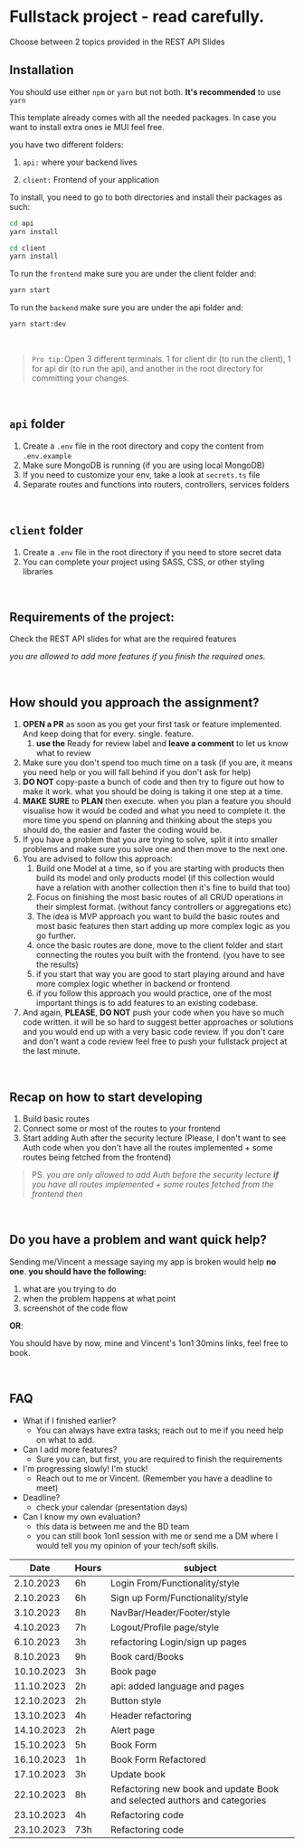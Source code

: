 # Fullstack project - read carefully.
Choose between 2 topics provided in the REST API Slides


## Installation

You should use either `npm` or `yarn` but not both. **It's recommended** to use `yarn`

This template already comes with all the needed packages. In case you want to install extra ones ie MUI feel free.

you have two different folders:

1. `api:` where your backend lives

2. `client:` Frontend of your application

To install, you need to go to both directories and install their packages as such:

```bash
cd api
yarn install
```

```bash
cd client
yarn install
```

To run the `frontend` make sure you are under the client folder and:

````bash
yarn start
````

To run the `backend` make sure you are under the api folder and:

````bash
yarn start:dev
````
<br />

> `Pro tip:`Open 3 different terminals. 1 for client dir (to run the client), 1 for api dir (to run the api), and another in the root directory for committing your changes.

<br />

## `api` folder

1. Create a `.env` file in the root directory and copy the content from `.env.example`
2. Make sure MongoDB is running (if you are using local MongoDB)
3. If you need to customize your env, take a look at `secrets.ts` file
4. Separate routes and functions into routers, controllers, services folders

<br />

## `client` folder

1. Create a `.env` file in the root directory if you need to store secret data
2. You can complete your project using SASS, CSS, or other styling libraries

<br />

## Requirements of the project:

Check the REST API slides for what are the required features

*you are allowed to add more features if you finish the required ones.*

<br />

## How should you approach the assignment?

1. **OPEN a PR** as soon as you get your first task or feature implemented. And keep doing that for every. single. feature.
   1. **use the** Ready for review label and **leave a comment** to let us know what to review
2. Make sure you don't spend too much time on a task (if you are, it means you need help or you will fall behind if you don't ask for help)
3. **DO NOT** copy-paste a bunch of code and then try to figure out how to make it work. what you should be doing is taking it one step at a time.
4. **MAKE SURE** to **PLAN** then execute. when you plan a feature you should visualise how it would be coded and what you need to complete it. the more time you spend on planning and thinking about the steps you should do, the easier and faster the coding would be.
5. If you have a problem that you are trying to solve, split it into smaller problems and make sure you solve one and then move to the next one.
6. You are advised to follow this approach:
   1. Build one Model at a time, so if you are starting with products then build its model and only products model (if this collection would have a relation with another collection then it's fine to build that too)
   2. Focus on finishing the most basic routes of all CRUD operations in their simplest format. (without fancy controllers or aggregations etc)
   3. The idea is MVP approach you want to build the basic routes and most basic features then start adding up more complex logic as you go further.
   4. once the basic routes are done, move to the client folder and start connecting the routes you built with the frontend. (you have to see the results)
   5. if you start that way you are good to start playing around and have more complex logic whether in backend or frontend
   6. if you follow this approach you would practice, one of the most important things is to add features to an existing codebase.
7. And again, **PLEASE**, **DO NOT** push your code when you have so much code written. it will be so hard to suggest better approaches or solutions and you would end up with a very basic code review. If you don't care and don't want a code review feel free to push your fullstack project at the last minute.

<br />

## Recap on how to start developing
1. Build basic routes
2. Connect some or most of the routes to your frontend
3. Start adding Auth after the security lecture (Please, I don't want to see Auth code when you don't have all the routes implemented + some routes being fetched from the frontend)

> PS. *you are only allowed to add Auth before the security lecture **if** you have all routes implemented + some routes fetched from the frontend then*

<br />

## Do you have a problem and want quick help?

Sending me/Vincent a message saying my app is broken would help **no one**.
**you should have the following:**

1. what are you trying to do
2. when the problem happens at what point
3. screenshot of the code flow

**OR**:

You should have by now, mine and Vincent's 1on1 30mins links, feel free to book.

<br />

## FAQ

* What if I finished earlier?
  * You can always have extra tasks; reach out to me if you need help on what to add.
* Can I add more features?
  * Sure you can, but first, you are required to finish the requirements
* I'm progressing slowly! I'm stuck!
  * Reach out to me or Vincent. (Remember you have a deadline to meet)
* Deadline?
  * check your calendar (presentation days)
* Can I know my own evaluation?
  * this data is between me and the BD team
  * you can still book 1on1 session with me or send me a DM where I would tell you my opinion of your tech/soft skills.


| Date  | Hours | subject | 
| ------------- | ------------- | ------------- |
| 2.10.2023  | 6h  | Login From/Functionality/style |
| 2.10.2023  | 6h  | Sign up Form/Functionality/style |
| 3.10.2023  | 8h  | NavBar/Header/Footer/style |
| 4.10.2023  | 7h  | Logout/Profile page/style |
| 6.10.2023  | 3h  | refactoring Login/sign up pages |
| 8.10.2023  | 9h  | Book card/Books |
| 10.10.2023  | 3h  | Book page |
| 11.10.2023  | 2h  | api: added language and pages |
| 12.10.2023  | 2h  | Button style |
| 13.10.2023  | 4h  | Header refactoring |
| 14.10.2023  | 2h  | Alert page |
| 15.10.2023  | 5h  | Book Form |
| 16.10.2023  | 1h  | Book Form Refactored |
| 17.10.2023  | 3h  | Update book |
| 22.10.2023  | 8h  | Refactoring new book and update Book and selected authors and categories|
| 23.10.2023  | 4h  | Refactoring code |
| 23.10.2023  | 73h  | Refactoring code |

